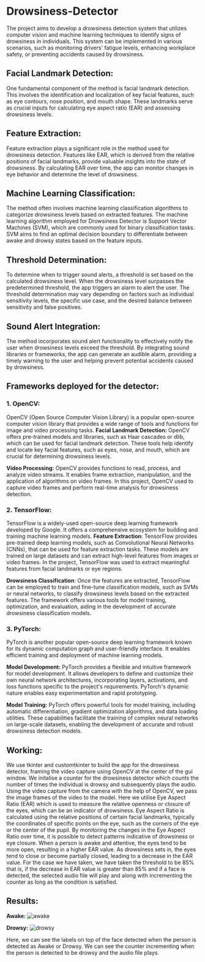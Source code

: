 # Drowsiness-Detector
The project aims to develop a drowsiness detection system that utilizes computer vision and machine learning techniques to identify signs of drowsiness in individuals. This system can be implemented in various scenarios, such as monitoring drivers' fatigue levels, enhancing workplace safety, or preventing accidents caused by drowsiness.

## Facial Landmark Detection:
One fundamental component of the method is facial landmark detection. This involves the identification and localization of key facial features, such as eye contours, nose position, and mouth shape. These landmarks serve as crucial inputs for calculating eye aspect ratio (EAR) and assessing drowsiness levels. 

## Feature Extraction:
Feature extraction plays a significant role in the method used for drowsiness detection. Features like EAR, which is derived from the relative positions of facial landmarks, provide valuable insights into the state of drowsiness. By calculating EAR over time, the app can monitor changes in eye behavior and determine the level of drowsiness.

## Machine Learning Classification:
The method often involves machine learning classification algorithms to categorize drowsiness levels based on extracted features. The machine learning algorithm employed for Drowsiness Detector is Support Vector Machines (SVM), which are commonly used for binary classification tasks. SVM aims to find an optimal decision boundary to differentiate between awake and drowsy states based on the feature inputs.

## Threshold Determination:
To determine when to trigger sound alerts, a threshold is set based on the calculated drowsiness level. When the drowsiness level surpasses the predetermined threshold, the app triggers an alarm to alert the user. The threshold determination may vary depending on factors such as individual sensitivity levels, the specific use case, and the desired balance between sensitivity and false positives.

## Sound Alert Integration:
The method incorporates sound alert functionality to effectively notify the user when drowsiness levels exceed the threshold. By integrating sound libraries or frameworks, the app can generate an audible alarm, providing a timely warning to the user and helping prevent potential accidents caused by drowsiness.

## Frameworks deployed for the detector:

### 1. OpenCV:
OpenCV (Open Source Computer Vision Library) is a popular open-source computer vision library that provides a wide range of tools and functions for image and video processing tasks.
**Facial Landmark Detection:**
OpenCV offers pre-trained models and libraries, such as Haar cascades or dlib, which can be used for facial landmark detection. These tools help identify and locate key facial features, such as eyes, nose, and mouth, which are crucial for determining drowsiness levels.

**Video Processing:**
OpenCV provides functions to read, process, and analyze video streams. It enables frame extraction, manipulation, and the application of algorithms on video frames. In this project, OpenCV used to capture video frames and perform real-time analysis for drowsiness detection.

### 2. TensorFlow:
TensorFlow is a widely-used open-source deep learning framework developed by Google. It offers a comprehensive ecosystem for building and training machine learning models. 
**Feature Extraction**: 
TensorFlow provides pre-trained deep learning models, such as Convolutional Neural Networks (CNNs), that can be used for feature extraction tasks. These models are trained on large datasets and can extract high-level features from images or video frames. In the project, TensorFlow was used to extract meaningful features from facial landmarks or eye regions.

**Drowsiness Classification**: 
Once the features are extracted, TensorFlow can be employed to train and fine-tune classification models, such as SVMs or neural networks, to classify drowsiness levels based on the extracted features. The framework offers various tools for model training, optimization, and evaluation, aiding in the development of accurate drowsiness classification models.

### 3. PyTorch:
PyTorch is another popular open-source deep learning framework known for its dynamic computation graph and user-friendly interface. It enables efficient training and deployment of machine learning models.

**Model Development:** 
PyTorch provides a flexible and intuitive framework for model development. It allows developers to define and customize their own neural network architectures, incorporating layers, activations, and loss functions specific to the project's requirements. PyTorch's dynamic nature enables easy experimentation and rapid prototyping.

**Model Training:** 
PyTorch offers powerful tools for model training, including automatic differentiation, gradient optimization algorithms, and data loading utilities. These capabilities facilitate the training of complex neural networks on large-scale datasets, enabling the development of accurate and robust drowsiness detection models.

## Working:
We use tkinter and customtkinter to build the app for the drowsiness detector, framing the video capture using OpenCV at the center of the gui window. We initalise a counter for the drowsiness detector which counts the number of times the individual is drowsy and subsequently plays the audio. 
Using the video capture from the camera with the help of OpenCV, we pass the image frames of the video to the model. Here we utilise Eye Aspect Ratio (EAR) which is used to measure the relative openness or closure of the eyes, which can be an indicator of drowsiness. Eye Aspect Ratio is calculated using the relative positions of certain facial landmarks, typically the coordinates of specific points on the eye, such as the corners of the eye or the center of the pupil. 
By monitoring the changes in the Eye Aspect Ratio over time, it is possible to detect patterns indicative of drowsiness or eye closure. When a person is awake and attentive, the eyes tend to be more open, resulting in a higher EAR value. As drowsiness sets in, the eyes tend to close or become partially closed, leading to a decrease in the EAR value.
For the case we have taken, we have taken the threshold to be 85% that is, if the decrease in EAR value is greater than 85% and if a face is detected, the selected audio file will play and along with incrementing the counter as long as the condition is satisfied. 

## Results:

**Awake:**
![awake](https://github.com/yohaankarian/Drowsiness-Detector/assets/76671049/d42cbb78-4792-408c-b9b6-6a1274c8a957)

**Drowsy:**
![drowsy](https://github.com/yohaankarian/Drowsiness-Detector/assets/76671049/748bc18d-5443-44d0-a676-2bcada6bede7)

Here, we can see the labels on top of the face detected when the person is detected as Awake or Drowsy. We can see the counter incrementing when the person is detected to be drowsy and the audio file plays.







